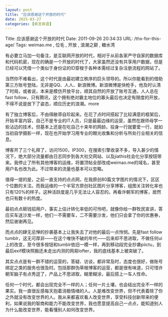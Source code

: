 ```yaml
---
layout: post
title: "应该感谢这个开放的时代"
date: 2025-03-27
categories: [疯言疯语]
---
```


Title: 应该感谢这个开放的时代
Date: 2011-09-26 20:34:33
URL: /thx-for-this-age/
Tags: weimao.me , 位毛 , 开放 , 浪潮之巅 , 糖水湾

有必要立马加一句备注，是互联网开放的时代，相对于从前各家严守自家的数据库和代码机密，现在的确是一个开放的时代了，大家虽然还没有共享用户数据，但是已经可以凭借一个类似于身份证的ID穿梭于各种本需经过复杂注册流程的网站了。

当然你不难看出，这个时代是由最初建立秩序的巨头领导的。所以你能看到的借助第三方账号登陆，无非是QQ、人人、新浪微博。新浪微博是快枪手，他及时认清了时局，或者说，本来是模仿开放平台，顺其自然的开放了账号互通，人人总在fast follow，只有腾讯，这个拥有绝对霸主地位的寡头最后也决定有限度的开放，不得不说是放下了姿态，顺应历史的浪潮。more

有了独立博客后，不由得敝帚自珍起来。在花了点时间搭起了比较满意的框架后，开始丰富内容，自己不是专业的IT人员，只是最最边缘的运营，虽然在跟师母学一些沾边的技术，但基本上还是在吃自己十来年的网龄。投身一行就要爱一行，就如当初自学摄影一样，现在也开始学习用专业的眼光收集和分析与所处行业相关的信息。

博客开了三个礼拜了，访问1500，IP300，在搜索引擎收录不多，导入甚少的情况下，绝大部分流量都由日志同步到各大社交网站、以及jiathis社会化分享按钮带来。我停止了所有其他博客的运维，将置顶帖全部改成weimao.me的域名，甚至用户名也改为此。不过带来的流量也基本可以忽略。

值得一提的是，之前一直支持的点点网，在我原创80篇文字图片的情况下，区区个位数的关注。而我运维的一个半官方原创社区图片分享博客，组图关注转化率也只有120%的样子。这种活跃度是几乎无法让人容忍的。再看许朝军的博客，居然也只有数十的热度。

最初点点砸钱招用户，事实上估计转化率低的可怜吧，就像你给一群牧民宣讲，答应买车送沙发一样，他们一不需要车，二不需要沙发，他们只会拿了你的优惠券，然后谢谢再见。

而点点的肆无忌惮的抄袭基本上让我失去了对他的最后一点怜悯。先是fast follow tumblr，这无可厚非——在这个唯快不破的年代——后来却不思进取，不做任何ui上的改变，至今很多按钮和tumblr依旧一模一样，再到移动段完全抄袭piictu，到最后exif模块照搬还未走出内测的网易lofter，我的底线基本上被突破了。

其实点点是有一群不错的运营的，答疑、访谈，都非常及时，态度也很好，做账号绑定之类的服务也很及时。包括那群伪草根博客的运营，都是很有味道，只可惜许朝军脑子有点秀逗了，产品上不思进取，糊里糊涂，最后搭上一车人性命。

任何一个时代，都会出现完全不一样的人；任何一片土壤，也会结出完全不一样的果实。我一直很反感每天抱着消极情绪的人。人是难改变世界，但不代表着除了你之外就没有改变世界的人。我从来都喜欢看人改变世界，享受科技创新带来的便利，如果说我的智商和能力不能改变世界，我也愿意提高自己一点点，能知道别人为什么能改变世界，能看懂别人如何改变世界。